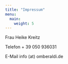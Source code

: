 ```yaml
---
title: "Impressum"
menu: 
  main:
    weight: 5
---
```

Frau Heike Kreitz

Telefon + 39 050 936031

E-Mail info (at) omberaldi.de
